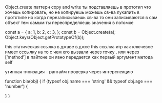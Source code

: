 Object.create паттерн copy and write
ты подставляешь в прототип что хочешь копировать, но не копируешь
можешь св-ва лукапить в прототипе
но когда перезаписываешь св-ва
то они записываются в сам объект
тем самым ты переопределяешь значения в потомке

const a = {
  a: 1,
  b: 2,
  c: 3,
};
const b = Object.create(a);
Object.keys(Object.getPrototypeOf(b));


this статическая ссылка в джаве
в джсе this ссылка ктр как ключевое имеет сссылку на то с чем его вызвали через точку . или через [‘method’]
в пайтоне он явно передается как первый аргумент метода self

утинная типизация - рантайм проверка через интерспекцию

function bla(obj) {
  if (typeof obj.name === 'string' && typeof obj.age === 'number') {
    
  }
}
